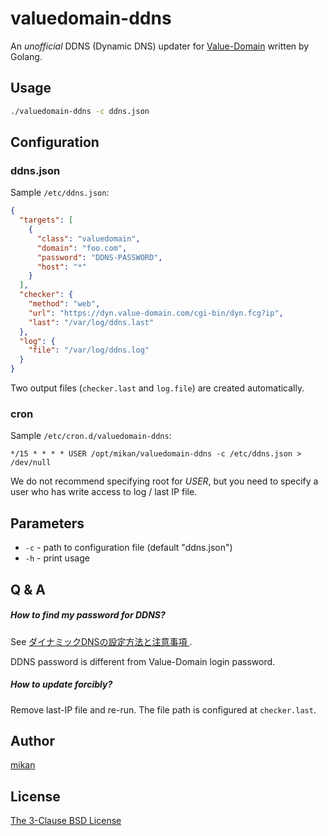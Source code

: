 valuedomain-ddns
================

An _unofficial_ DDNS (Dynamic DNS) updater for [Value-Domain](https://www.value-domain.com/) written by Golang.

Usage
-----

```bash
./valuedomain-ddns -c ddns.json
```

Configuration
-------------

### ddns.json

Sample `/etc/ddns.json`:

```json
{
  "targets": [
    {
      "class": "valuedomain",
      "domain": "foo.com",
      "password": "DDNS-PASSWORD",
      "host": "*"
    }
  ],
  "checker": {
    "method": "web",
    "url": "https://dyn.value-domain.com/cgi-bin/dyn.fcg?ip",
    "last": "/var/log/ddns.last"
  },
  "log": {
    "file": "/var/log/ddns.log"
  }
}
```

Two output files (`checker.last` and `log.file`) are created automatically.


### cron

Sample `/etc/cron.d/valuedomain-ddns`:

```cron
*/15 * * * * USER /opt/mikan/valuedomain-ddns -c /etc/ddns.json > /dev/null
```

We do not recommend specifying root for _USER_, but you need to specify a user who has write access to log / last IP file.


Parameters
----------

* `-c` - path to configuration file (default "ddns.json")
* `-h` - print usage

Q & A
-----

##### How to find my password for DDNS?

See [ダイナミックDNSの設定方法と注意事項
](https://www.value-domain.com/ddns.php?action=howto).

DDNS password is different from Value-Domain login password.

##### How to update forcibly?

Remove last-IP file and re-run. The file path is configured at `checker.last`.

Author
-----

[mikan](https://github.com/mikan)

License
-------

[The 3-Clause BSD License](LICENSE)

